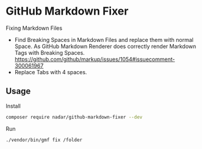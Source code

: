 # GitHub Markdown Fixer

Fixing Markdown Files

+ Find Breaking Spaces in Markdown Files and replace them with normal Space. As GitHub Markdown Renderer does correctly render Markdown Tags with Breaking Spaces. https://github.com/github/markup/issues/1054#issuecomment-300061967
+ Replace Tabs with 4 spaces.

## Usage

Install

```sh
composer require nadar/github-markdown-fixer --dev
```

Run

```sh
./vendor/bin/gmf fix /folder
```
